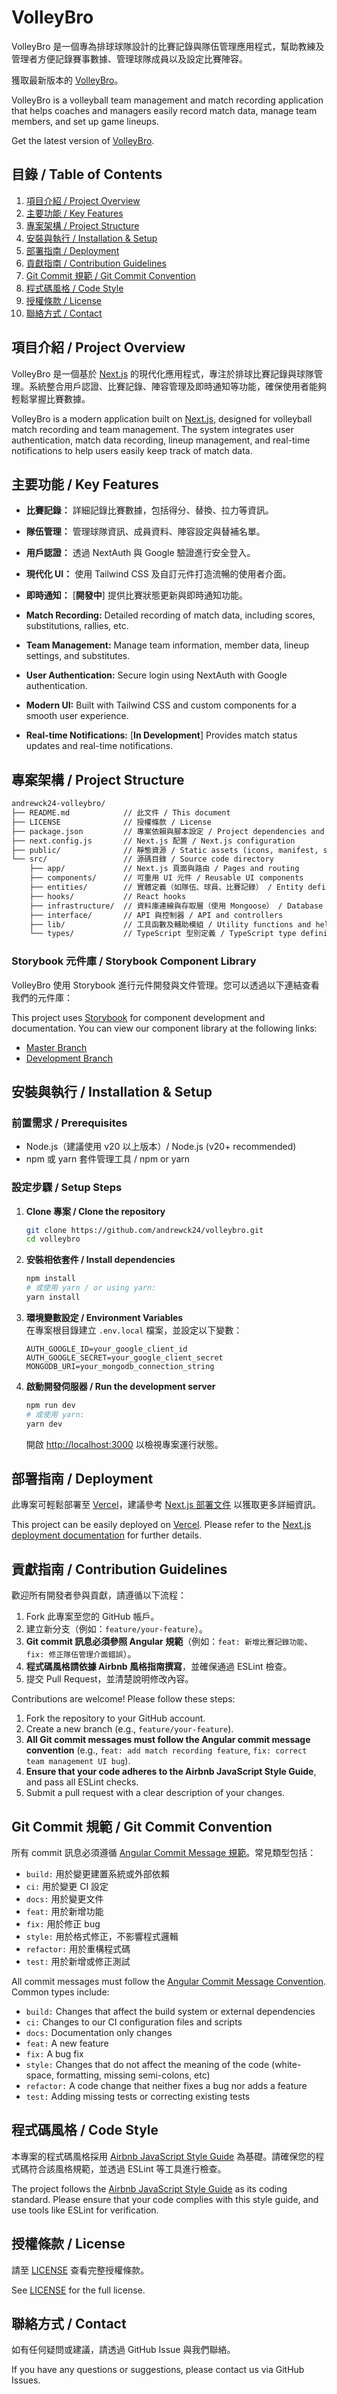 # VolleyBro

VolleyBro 是一個專為排球球隊設計的比賽記錄與隊伍管理應用程式，幫助教練及管理者方便記錄賽事數據、管理球隊成員以及設定比賽陣容。

獲取最新版本的 [VolleyBro](https://volleybro.vercel.app/)。

VolleyBro is a volleyball team management and match recording application that helps coaches and managers easily record match data, manage team members, and set up game lineups.

Get the latest version of [VolleyBro](https://volleybro.vercel.app/).

## 目錄 / Table of Contents

1. [項目介紹 / Project Overview](#項目介紹--project-overview)
2. [主要功能 / Key Features](#主要功能--key-features)
3. [專案架構 / Project Structure](#專案架構--project-structure)
4. [安裝與執行 / Installation & Setup](#安裝與執行--installation--setup)
5. [部署指南 / Deployment](#部署指南--deployment)
6. [貢獻指南 / Contribution Guidelines](#貢獻指南--contribution-guidelines)
7. [Git Commit 規範 / Git Commit Convention](#git-commit-規範--git-commit-convention)
8. [程式碼風格 / Code Style](#程式碼風格--code-style)
9. [授權條款 / License](#授權條款--license)
10. [聯絡方式 / Contact](#聯絡方式--contact)

## 項目介紹 / Project Overview

VolleyBro 是一個基於 [Next.js](https://nextjs.org/) 的現代化應用程式，專注於排球比賽記錄與球隊管理。系統整合用戶認證、比賽記錄、陣容管理及即時通知等功能，確保使用者能夠輕鬆掌握比賽數據。

VolleyBro is a modern application built on [Next.js](https://nextjs.org/), designed for volleyball match recording and team management. The system integrates user authentication, match data recording, lineup management, and real-time notifications to help users easily keep track of match data.

## 主要功能 / Key Features

- **比賽記錄：** 詳細記錄比賽數據，包括得分、替換、拉力等資訊。
- **隊伍管理：** 管理球隊資訊、成員資料、陣容設定與替補名單。
- **用戶認證：** 透過 NextAuth 與 Google 驗證進行安全登入。
- **現代化 UI：** 使用 Tailwind CSS 及自訂元件打造流暢的使用者介面。
- **即時通知：** [**開發中**] 提供比賽狀態更新與即時通知功能。

- **Match Recording:** Detailed recording of match data, including scores, substitutions, rallies, etc.
- **Team Management:** Manage team information, member data, lineup settings, and substitutes.
- **User Authentication:** Secure login using NextAuth with Google authentication.
- **Modern UI:** Built with Tailwind CSS and custom components for a smooth user experience.
- **Real-time Notifications:** [**In Development**] Provides match status updates and real-time notifications.

## 專案架構 / Project Structure

```txt
andrewck24-volleybro/
├── README.md            // 此文件 / This document
├── LICENSE              // 授權條款 / License
├── package.json         // 專案依賴與腳本設定 / Project dependencies and scripts
├── next.config.js       // Next.js 配置 / Next.js configuration
├── public/              // 靜態資源 / Static assets (icons, manifest, splash screens, etc.)
└── src/                 // 源碼目錄 / Source code directory
    ├── app/             // Next.js 頁面與路由 / Pages and routing
    ├── components/      // 可重用 UI 元件 / Reusable UI components
    ├── entities/        // 實體定義（如隊伍、球員、比賽記錄） / Entity definitions (e.g., team, player, record)
    ├── hooks/           // React hooks
    ├── infrastructure/  // 資料庫連線與存取層（使用 Mongoose） / Database connection and access (using Mongoose)
    ├── interface/       // API 與控制器 / API and controllers
    ├── lib/             // 工具函數及輔助模組 / Utility functions and helpers
    └── types/           // TypeScript 型別定義 / TypeScript type definitions
```

### Storybook 元件庫 / Storybook Component Library

VolleyBro 使用 Storybook 進行元件開發與文件管理。您可以透過以下連結查看我們的元件庫：

This project uses [Storybook](https://storybook.js.org/) for component development and documentation. You can view our component library at the following links:

- [Master Branch](https://master--67bbfeabbc72894ce5eb92db.chromatic.com)
- [Development Branch](https://dev--67bbfeabbc72894ce5eb92db.chromatic.com)

## 安裝與執行 / Installation & Setup

### 前置需求 / Prerequisites

- Node.js（建議使用 v20 以上版本）/ Node.js (v20+ recommended)
- npm 或 yarn 套件管理工具 / npm or yarn

### 設定步驟 / Setup Steps

1. **Clone 專案 / Clone the repository**

   ```bash
   git clone https://github.com/andrewck24/volleybro.git
   cd volleybro
   ```

2. **安裝相依套件 / Install dependencies**

   ```bash
   npm install
   # 或使用 yarn / or using yarn:
   yarn install
   ```

3. **環境變數設定 / Environment Variables**  
   在專案根目錄建立 `.env.local` 檔案，並設定以下變數：

   ```env
   AUTH_GOOGLE_ID=your_google_client_id
   AUTH_GOOGLE_SECRET=your_google_client_secret
   MONGODB_URI=your_mongodb_connection_string
   ```

4. **啟動開發伺服器 / Run the development server**

   ```bash
   npm run dev
   # 或使用 yarn:
   yarn dev
   ```

   開啟 [http://localhost:3000](http://localhost:3000) 以檢視專案運行狀態。

## 部署指南 / Deployment

此專案可輕鬆部署至 [Vercel](https://vercel.com/)，建議參考 [Next.js 部署文件](https://nextjs.org/docs/deployment) 以獲取更多詳細資訊。

This project can be easily deployed on [Vercel](https://vercel.com/). Please refer to the [Next.js deployment documentation](https://nextjs.org/docs/deployment) for further details.

## 貢獻指南 / Contribution Guidelines

歡迎所有開發者參與貢獻，請遵循以下流程：

1. Fork 此專案至您的 GitHub 帳戶。
2. 建立新分支（例如：`feature/your-feature`）。
3. **Git commit 訊息必須參照 Angular 規範**（例如：`feat: 新增比賽記錄功能`、`fix: 修正隊伍管理介面錯誤`）。
4. **程式碼風格請依據 Airbnb 風格指南撰寫**，並確保通過 ESLint 檢查。
5. 提交 Pull Request，並清楚說明修改內容。

Contributions are welcome! Please follow these steps:

1. Fork the repository to your GitHub account.
2. Create a new branch (e.g., `feature/your-feature`).
3. **All Git commit messages must follow the Angular commit message convention** (e.g., `feat: add match recording feature`, `fix: correct team management UI bug`).
4. **Ensure that your code adheres to the Airbnb JavaScript Style Guide**, and pass all ESLint checks.
5. Submit a pull request with a clear description of your changes.

## Git Commit 規範 / Git Commit Convention

所有 commit 訊息必須遵循 [Angular Commit Message 規範](https://github.com/angular/angular/blob/master/CONTRIBUTING.md#-commit-message-format)。常見類型包括：

- `build:` 用於變更建置系統或外部依賴
- `ci:` 用於變更 CI 設定
- `docs:` 用於變更文件
- `feat:` 用於新增功能
- `fix:` 用於修正 bug
- `style:` 用於格式修正，不影響程式邏輯
- `refactor:` 用於重構程式碼
- `test:` 用於新增或修正測試

All commit messages must follow the [Angular Commit Message Convention](https://github.com/angular/angular/blob/master/CONTRIBUTING.md#-commit-message-format). Common types include:

- `build:` Changes that affect the build system or external dependencies
- `ci:` Changes to our CI configuration files and scripts
- `docs:` Documentation only changes
- `feat:` A new feature
- `fix:` A bug fix
- `style:` Changes that do not affect the meaning of the code (white-space, formatting, missing semi-colons, etc)
- `refactor:` A code change that neither fixes a bug nor adds a feature
- `test:` Adding missing tests or correcting existing tests

## 程式碼風格 / Code Style

本專案的程式碼風格採用 [Airbnb JavaScript Style Guide](https://github.com/airbnb/javascript) 為基礎。請確保您的程式碼符合該風格規範，並透過 ESLint 等工具進行檢查。

The project follows the [Airbnb JavaScript Style Guide](https://github.com/airbnb/javascript) as its coding standard. Please ensure that your code complies with this style guide, and use tools like ESLint for verification.

## 授權條款 / License

請至 [LICENSE](./LICENSE) 查看完整授權條款。

See [LICENSE](./LICENSE) for the full license.

## 聯絡方式 / Contact

如有任何疑問或建議，請透過 GitHub Issue 與我們聯絡。

If you have any questions or suggestions, please contact us via GitHub Issues.
